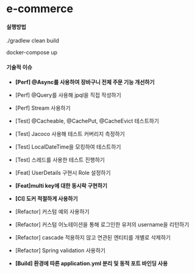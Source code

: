 # e-commerce


#### 실행방법
./gradlew clean build

docker-compose up

#### 기술적 이슈

- **[Perf] @Async를 사용하여 장바구니 전체 주문 기능 개선하기**
- [Perf] @Query를 사용해 jpql을 직접 작성하기
- [Perf] Stream 사용하기

- [Test] @Cacheable, @CachePut, @CacheEvict 테스트하기
- [Test] Jacoco 사용해 테스트 커버리지 측정하기
- [Test] LocalDateTime을 모킹하여 테스트하기
- [Test] 스레드를 사용한 테스트 진행하기

- [Feat] UserDetails 구현시 Role 설정하기
- **[Feat]multi key에 대한 동시락 구현하기**

- **[CI] 도커 적절하게 사용하기**

- [Refactor] 커스텀 예외 사용하기
- [Refactor] 커스텀 어노테이션을 통해 로그인한 유저의 username을 리턴하기
- [Refactor] cascade 적용하지 않고 연관된 엔티티를 개별로 삭제하기
- [Refactor] Spring validation 사용하기

- **[Build] 환경에 따른 application.yml 분리 및 동적 포트 바인딩 사용**

